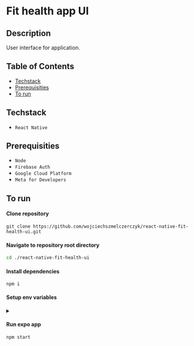# Fit health app UI

## Description

User interface for application.

## Table of Contents

- [Techstack](#techstack)
- [Prerequisities](#prerequisities)
- [To run](#to-run)

## Techstack

- `React Native`

## Prerequisities

- `Node` 
- `Firebase Auth` 
- `Google Cloud Platform` 
- `Meta for Developers` 

## To run

#### Clone repository

```
git clone https://github.com/wojciechszmelczerczyk/react-native-fit-health-ui.git
```

#### Navigate to repository root directory

```sh
cd ./react-native-fit-health-ui
```

#### Install dependencies

```
npm i
```

#### Setup env variables

<details>
<summary></summary>

```dockerfile

# Link to API: https://rapidapi.com/edamam/api/recipe-search-and-diet/

# Food nutrition RapidAPI

FOOD_API_BASE_URL=

X_RAPIADPI_KEY=

X_RAPIADPI_HOST=

# Firebase config

FIREBASE_API_KEY=

FIREBASE_AUTH_DOMAIN=

FIREBASE_PROJECT_ID=

FIREBASE_STORAGE_BUCKET=

FIREBASE_MESSAGING_SENDER_ID=

FIREBASE_APP_ID=

FIREBASE_MEASUREMENT_ID=

# Google auth

GOOGLE_AUTH_CLIENT_ID=

# Facebook

FACEBOOK_AUTH_CLIENT_ID=

```

</details>

#### Run expo app

```
npm start
```
